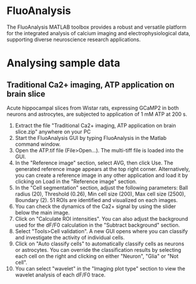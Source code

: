 # FluoAnalysis
The FluoAnalysis MATLAB toolbox provides a robust and versatile platform for the integrated analysis of calcium imaging and electrophysiological data, supporting diverse neuroscience research applications.

# Analysing sample data

## Traditional Ca2+ imaging, ATP application on brain slice
Acute hippocampal slices from Wistar rats, expressing GCaMP2 in both neurons and astrocytes, are subjected to application of 1 mM ATP at 200 s.
1) Extract the file "Traditional Ca2+ imaging, ATP application on brain slice.zip" anywhere on your PC
2) Start the FluoAnalysis GUI by typing FluoAnalysis in the Matlab command window.
3) Open the ATP.tif file (File>Open...). The multi-tiff file is loaded into the GUI.
4) In the "Reference image" section, select AVG, then click Use. The generated reference image appears at the top right corner. Alternatively, you can create a reference image in any other application and load it by clicking on Load in the "Reference image" section.
5) In the "Cell segmentation" section, adjust the following parameters: Ball radius (20), Threshold (0.26), Min cell size (200), Max cell size (2500), Boundary (2). 51 ROIs are identified and visualized on each images.
6) You can check the dynamics of the Ca2+ signal by using the slider below the main image.
7) Click on "Calculate ROI intensities". You can also adjust the background used for the dF/F0 calculation in the "Subtract background" section.
8) Select "Tools>Cell validation". A new GUI opens where you can classify and investigate the activity of individual cells.
9) Click on "Auto classify cells" to automatically classify cells as neurons or astrocytes. You can override the classification results by selecting each cell on the right and clicking on either "Neuron", "Glia" or "Not cell".
10) You can select "wavelet" in the "Imaging plot type" section to view the wavelet analysis of each dF/F0 trace.
